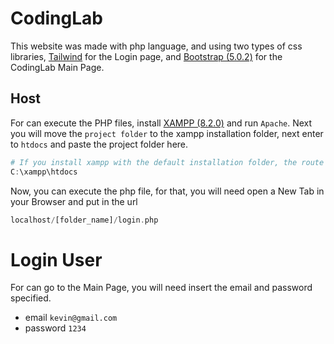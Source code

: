 # CodingLab
This website was made with php language, and using two types of css libraries, [Tailwind](https://tailwindcss.com) for the Login page, and [Bootstrap (5.0.2)](https://getbootstrap.com/docs/5.0/getting-started/introduction/) for the CodingLab Main Page.

## Host
For can execute the PHP files, install [XAMPP (8.2.0)](https://www.apachefriends.org/es/download.html) and run `Apache`.
Next you will move the `project folder` to the xampp installation folder, next enter to `htdocs` and paste the project folder here.

```powershell
# If you install xampp with the default installation folder, the route is
C:\xampp\htdocs
```
Now, you can execute the php file, for that, you will need open a New Tab in your Browser and put in the url 

```php
localhost/[folder_name]/login.php
```

# Login User
For can go to the Main Page, you will need insert the email and password specified.
* email `kevin@gmail.com`
* password `1234`
